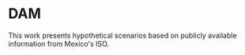 # DAM
This work presents hypothetical scenarios based on publicly available information from Mexico's ISO.
